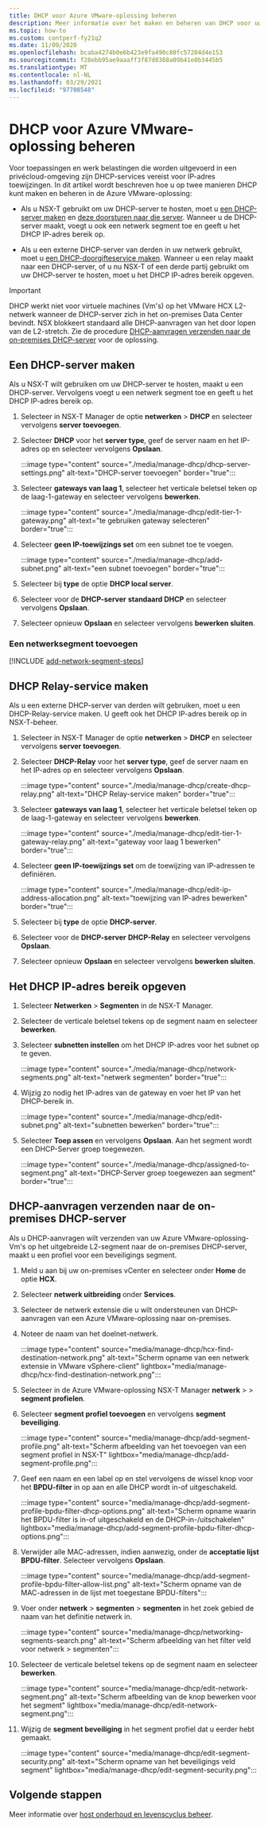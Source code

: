 ```yaml
---
title: DHCP voor Azure VMware-oplossing beheren
description: Meer informatie over het maken en beheren van DHCP voor uw Azure VMware-oplossing privécloud.
ms.topic: how-to
ms.custom: contperf-fy21q2
ms.date: 11/09/2020
ms.openlocfilehash: bcaba4274b0e6b423e9fa490c80fc57204d4e153
ms.sourcegitcommit: f28ebb95ae9aaaff3f87d8388a09b41e0b3445b5
ms.translationtype: MT
ms.contentlocale: nl-NL
ms.lasthandoff: 03/29/2021
ms.locfileid: "97708548"
---
```

# <a name="manage-dhcp-for-azure-vmware-solution"></a>DHCP voor Azure VMware-oplossing beheren

Voor toepassingen en werk belastingen die worden uitgevoerd in een privécloud-omgeving zijn DHCP-services vereist voor IP-adres toewijzingen.  In dit artikel wordt beschreven hoe u op twee manieren DHCP kunt maken en beheren in de Azure VMware-oplossing:

- Als u NSX-T gebruikt om uw DHCP-server te hosten, moet u [een DHCP-server maken](#create-a-dhcp-server) en [deze doorsturen naar die server](#create-dhcp-relay-service). Wanneer u de DHCP-server maakt, voegt u ook een netwerk segment toe en geeft u het DHCP IP-adres bereik op.   

- Als u een externe DHCP-server van derden in uw netwerk gebruikt, moet u [een DHCP-doorgifteservice maken](#create-dhcp-relay-service). Wanneer u een relay maakt naar een DHCP-server, of u nu NSX-T of een derde partij gebruikt om uw DHCP-server te hosten, moet u het DHCP IP-adres bereik opgeven.

>[!IMPORTANT]
>DHCP werkt niet voor virtuele machines (Vm's) op het VMware HCX L2-netwerk wanneer de DHCP-server zich in het on-premises Data Center bevindt.  NSX blokkeert standaard alle DHCP-aanvragen van het door lopen van de L2-stretch. Zie de procedure [DHCP-aanvragen verzenden naar de on-premises DHCP-server](#send-dhcp-requests-to-the-on-premises-dhcp-server) voor de oplossing.


## <a name="create-a-dhcp-server"></a>Een DHCP-server maken

Als u NSX-T wilt gebruiken om uw DHCP-server te hosten, maakt u een DHCP-server. Vervolgens voegt u een netwerk segment toe en geeft u het DHCP IP-adres bereik op.

1. Selecteer in NSX-T Manager de optie **netwerken**  >  **DHCP** en selecteer vervolgens **server toevoegen**.

1. Selecteer **DHCP** voor het **server type**, geef de server naam en het IP-adres op en selecteer vervolgens **Opslaan**.

   :::image type="content" source="./media/manage-dhcp/dhcp-server-settings.png" alt-text="DHCP-server toevoegen" border="true":::

1. Selecteer **gateways van laag 1**, selecteer het verticale beletsel teken op de laag-1-gateway en selecteer vervolgens **bewerken**.

   :::image type="content" source="./media/manage-dhcp/edit-tier-1-gateway.png" alt-text="te gebruiken gateway selecteren" border="true":::

1. Selecteer **geen IP-toewijzings set** om een subnet toe te voegen.

   :::image type="content" source="./media/manage-dhcp/add-subnet.png" alt-text="een subnet toevoegen" border="true":::

1. Selecteer bij **type** de optie **DHCP local server**. 
   
1. Selecteer voor de **DHCP-server** **standaard DHCP** en selecteer vervolgens **Opslaan**.

1. Selecteer opnieuw **Opslaan** en selecteer vervolgens **bewerken sluiten**.

### <a name="add-a-network-segment"></a>Een netwerksegment toevoegen

[!INCLUDE [add-network-segment-steps](includes/add-network-segment-steps.md)]


## <a name="create-dhcp-relay-service"></a>DHCP Relay-service maken

Als u een externe DHCP-server van derden wilt gebruiken, moet u een DHCP-Relay-service maken. U geeft ook het DHCP IP-adres bereik op in NSX-T-beheer. 

1. Selecteer in NSX-T Manager de optie **netwerken**  >  **DHCP** en selecteer vervolgens **server toevoegen**.

1. Selecteer **DHCP-Relay** voor het **server type**, geef de server naam en het IP-adres op en selecteer vervolgens **Opslaan**.

   :::image type="content" source="./media/manage-dhcp/create-dhcp-relay.png" alt-text="DHCP Relay-service maken" border="true":::

1. Selecteer **gateways van laag 1**, selecteer het verticale beletsel teken op de laag-1-gateway en selecteer vervolgens **bewerken**.

   :::image type="content" source="./media/manage-dhcp/edit-tier-1-gateway-relay.png" alt-text="gateway voor laag 1 bewerken" border="true":::

1. Selecteer **geen IP-toewijzings set** om de toewijzing van IP-adressen te definiëren.

   :::image type="content" source="./media/manage-dhcp/edit-ip-address-allocation.png" alt-text="toewijzing van IP-adres bewerken" border="true":::

1. Selecteer bij **type** de optie **DHCP-server**. 
   
1. Selecteer voor de **DHCP-server** **DHCP-Relay** en selecteer vervolgens **Opslaan**.

1. Selecteer opnieuw **Opslaan** en selecteer vervolgens **bewerken sluiten**.


## <a name="specify-the-dhcp-ip-address-range"></a>Het DHCP IP-adres bereik opgeven

1. Selecteer **Netwerken** > **Segmenten** in de NSX-T Manager. 
   
1. Selecteer de verticale beletsel tekens op de segment naam en selecteer **bewerken**.
   
1. Selecteer **subnetten instellen** om het DHCP IP-adres voor het subnet op te geven. 
   
   :::image type="content" source="./media/manage-dhcp/network-segments.png" alt-text="netwerk segmenten" border="true":::
      
1. Wijzig zo nodig het IP-adres van de gateway en voer het IP van het DHCP-bereik in. 
      
   :::image type="content" source="./media/manage-dhcp/edit-subnet.png" alt-text="subnetten bewerken" border="true":::
      
1. Selecteer **Toep assen** en vervolgens **Opslaan**. Aan het segment wordt een DHCP-Server groep toegewezen.
      
   :::image type="content" source="./media/manage-dhcp/assigned-to-segment.png" alt-text="DHCP-Server groep toegewezen aan segment" border="true":::


## <a name="send-dhcp-requests-to-the-on-premises-dhcp-server"></a>DHCP-aanvragen verzenden naar de on-premises DHCP-server

Als u DHCP-aanvragen wilt verzenden van uw Azure VMware-oplossing-Vm's op het uitgebreide L2-segment naar de on-premises DHCP-server, maakt u een profiel voor een beveiligings segment. 

1. Meld u aan bij uw on-premises vCenter en selecteer onder **Home** de optie **HCX**.

1. Selecteer **netwerk uitbreiding** onder **Services**.

1. Selecteer de netwerk extensie die u wilt ondersteunen van DHCP-aanvragen van een Azure VMware-oplossing naar on-premises. 

1. Noteer de naam van het doelnet-netwerk.  

   :::image type="content" source="media/manage-dhcp/hcx-find-destination-network.png" alt-text="Scherm opname van een netwerk extensie in VMware vSphere-client" lightbox="media/manage-dhcp/hcx-find-destination-network.png":::

1. Selecteer in de Azure VMware-oplossing NSX-T Manager **netwerk**  >    >  **segment profielen**. 

1. Selecteer **segment profiel toevoegen** en vervolgens **segment beveiliging**.

   :::image type="content" source="media/manage-dhcp/add-segment-profile.png" alt-text="Scherm afbeelding van het toevoegen van een segment profiel in NSX-T" lightbox="media/manage-dhcp/add-segment-profile.png":::

1. Geef een naam en een label op en stel vervolgens de wissel knop voor het **BPDU-filter** in op aan en alle DHCP wordt in-of uitgeschakeld.

   :::image type="content" source="media/manage-dhcp/add-segment-profile-bpdu-filter-dhcp-options.png" alt-text="Scherm opname waarin het BPDU-filter is in-of uitgeschakeld en de DHCP-in-/uitschakelen" lightbox="media/manage-dhcp/add-segment-profile-bpdu-filter-dhcp-options.png":::

1. Verwijder alle MAC-adressen, indien aanwezig, onder de **acceptatie lijst BPDU-filter**.  Selecteer vervolgens **Opslaan**.

   :::image type="content" source="media/manage-dhcp/add-segment-profile-bpdu-filter-allow-list.png" alt-text="Scherm opname van de MAC-adressen in de lijst met toegestane BPDU-filters":::

1. Voer onder **netwerk**  >  **segmenten**  >  **segmenten** in het zoek gebied de naam van het definitie netwerk in.

   :::image type="content" source="media/manage-dhcp/networking-segments-search.png" alt-text="Scherm afbeelding van het filter veld voor netwerk > segmenten":::

1. Selecteer de verticale beletsel tekens op de segment naam en selecteer **bewerken**.

   :::image type="content" source="media/manage-dhcp/edit-network-segment.png" alt-text="Scherm afbeelding van de knop bewerken voor het segment" lightbox="media/manage-dhcp/edit-network-segment.png":::

1. Wijzig de **segment beveiliging** in het segment profiel dat u eerder hebt gemaakt.

   :::image type="content" source="media/manage-dhcp/edit-segment-security.png" alt-text="Scherm opname van het beveiligings veld segment" lightbox="media/manage-dhcp/edit-segment-security.png":::

## <a name="next-steps"></a>Volgende stappen

Meer informatie over [host onderhoud en levenscyclus beheer](concepts-private-clouds-clusters.md#host-maintenance-and-lifecycle-management).